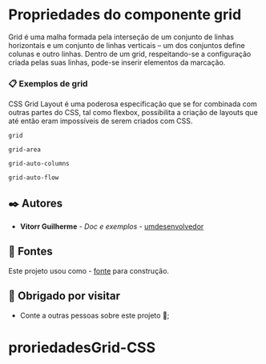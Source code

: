 # Propriedades do componente grid


Grid é uma malha formada pela interseção de um conjunto de linhas horizontais e um conjunto de linhas verticais – um dos conjuntos define colunas e outro linhas. Dentro de um grid, respeitando-se a configuração criada pelas suas linhas, pode-se inserir elementos da marcação.


### 📋 Exemplos de grid

CSS Grid Layout é uma poderosa especificação que se for combinada com outras partes do CSS, tal como flexbox, possibilita a criação de layouts que até então eram impossíveis de serem criados com CSS.
```
grid
```
```
grid-area
```
```
grid-auto-columns
```
```
grid-auto-flow
```

## ✒️ Autores

* **Vitorr Guilherme** - *Doc e exemplos* - [umdesenvolvedor](https://github.com/vitorguisc)

## 📄 Fontes

Este projeto usou como - [fonte](https://css-tricks.com/snippets/css/complete-guide-grid/) para construção.

## 🎁 Obrigado por visitar

* Conte a outras pessoas sobre este projeto 📢;



# proriedadesGrid-CSS
